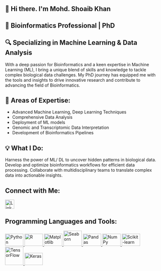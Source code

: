 ##  👋 Hi there. I'm Mohd. Shoaib Khan

## 🚀 Bioinformatics Professional | PhD

## 🔍 Specializing in Machine Learning & Data Analysis

With a deep passion for Bioinformatics and a keen expertise in Machine Learning (ML), I bring a unique blend of skills and knowledge to tackle complex biological data challenges. My PhD journey has equipped me with the tools and insights to drive innovative research and contribute to advancing the field of Bioinformatics.

## 🌟 Areas of Expertise:

* Advanced Machine Learning, Deep Learning Techniques
* Comprehensive Data Analysis
* Deployment of ML models 
* Genomic and Transcriptomic Data Interpretation
* Development of Bioinformatics Pipelines
  
## 💡 What I Do:

Harness the power of ML/ DL to uncover hidden patterns in biological data.
Develop and optimize bioinformatics workflows for efficient data processing.
Collaborate with multidisciplinary teams to translate complex data into actionable insights.

## Connect with Me:
<a href="https://www.linkedin.com/in/shoaib-khan-imt" target="_blank">
    <img src="https://cdn.jsdelivr.net/npm/simple-icons@v3/icons/linkedin.svg" alt="LinkedIn" style="width:30px;"/>
</a>


## Programming Languages and Tools:


<p align="left">
    <a href="https://www.python.org" target="_blank">
        <img src="https://www.python.org/static/community_logos/python-logo.png" alt="Python" width="60" height="40"/>
    </a>
    <a href="https://www.r-project.org" target="_blank">
        <img src="https://www.r-project.org/logo/Rlogo.png" alt="R" width="60" height="40"/>
    </a>
    <a href="https://matplotlib.org/" target="_blank">
        <img src="https://upload.wikimedia.org/wikipedia/commons/0/01/Created_with_Matplotlib-logo.svg" alt="Matplotlib" width="60" height="40"/>
    </a>
    <a href="https://seaborn.pydata.org/" target="_blank">
        <img src="https://seaborn.pydata.org/_images/logo-tall-lightbg.svg" alt="Seaborn" width="60" height="50"/>
    </a>
    <a href="https://pandas.pydata.org/" target="_blank">
        <img src="https://upload.wikimedia.org/wikipedia/commons/e/ed/Pandas_logo.svg" alt="Pandas" width="60" height="40"/>
    </a>
    <a href="https://numpy.org/" target="_blank">
        <img src="https://numpy.org/images/logo.svg" alt="NumPy" width="60" height="40"/>
    </a>
    <a href="https://scikit-learn.org/" target="_blank">
        <img src="https://scikit-learn.org/stable/_static/scikit-learn-logo-small.png" alt="Scikit-learn" width="60" height="40"/>
    </a>
    <a href="https://www.tensorflow.org/" target="_blank">
        <img src="https://www.tensorflow.org/images/tf_logo_social.png" alt="TensorFlow" width="60" height="60"/>
    </a>
    <a href="https://keras.io/" target="_blank">
        <img src="https://upload.wikimedia.org/wikipedia/commons/a/ae/Keras_logo.svg" alt="Keras" width="60" height="40"/>
    </a>
</p>


